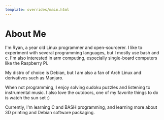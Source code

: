 ```yaml
---
template: overrides/main.html
---
```


# About Me

I'm Ryan, a <b id="age"></b> year old Linux programmer and open-sourcerer. I like to experiment with several programming languages, but I mostly use bash and c. I'm also interested in arm computing, especially single-board computers like the Raspberry Pi.

My distro of choice is Debian, but I am also a fan of Arch Linux and derivatives such as Manjaro.

When not programming, I enjoy solving sudoku puzzles and listening to instrumental music. I also love the outdoors, one of my favorite things to do is watch the sun set :)

Currently, I'm learning C and BASH programming, and learning more about 3D printing and Debian software packaging.
